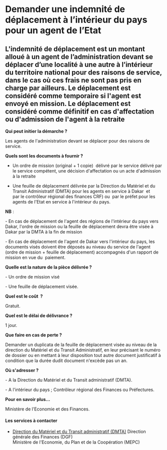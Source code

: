 # Demander une indemnité de déplacement à l’intérieur du pays pour un agent de l’Etat

L'indemnité de déplacement est un montant alloué à un agent de l’administration devant se déplacer d’une localité à une autre à l’intérieur du territoire national pour des raisons de service, dans le cas où ces frais ne sont pas pris en charge par ailleurs. Le déplacement est considéré comme temporaire si l'agent est envoyé en mission. Le déplacement est considéré comme définitif en cas d'affectation ou d'admission de l'agent à la retraite
-----------------------------------------------------------------------------------------------------------------------------------------------------------------------------------------------------------------------------------------------------------------------------------------------------------------------------------------------------------------------------------------------------------------------------------------------------------

**Qui peut initier la démarche ?**

Les agents de l'administration devant se déplacer pour des raisons de service.

**Quels sont les documents à fournir ?**  

*   Un ordre de mission (original + 1 copie)  délivré par le service délivré par le service compétent, une décision d'affectation ou un acte d'admission à la retraite  
    
*   Une feuille de déplacement délivrée par la Direction du Matériel et du Transit Administratif (DMTA) pour les agents en service à Dakar  et par le contrôleur régional des finances CRF) ou  par le préfet pour les agents de l'Etat en service à l'intérieur du pays.

**NB** :  

\- En cas de déplacement de l'agent des régions de l'intérieur du pays vers Dakar, l'ordre de mission ou la feuille de déplacement devra être visée à Dakar par la DMTA à la fin de mission

\- En cas de déplacement de l'agent de Dakar vers l'intérieur du pays, les documents visés doivent être déposés au niveau du service de l'agent (ordre de mission + feuille de déplacement) accompagnés d'un rapport de mission en vue du  paiement.

**Quelle est la nature de la pièce délivrée ?**

\- Un ordre de mission visé

\- Une feuille de déplacement visée. 

**Quel est le coût  ?**

Gratuit.

**Quel est le délai de délivrance ?**

1 jour.  

**Que faire en cas de perte ?**

Demander un duplicata de la feuille de déplacement visée au niveau de la direction du Matériel et du Transit Administratif, en leur précisant le numéro de dossier ou en mettant à leur disposition tout autre document justificatif à condition que la durée dudit document n'excède pas un an.

**Où s'adresser ?**

\- A la Direction du Matériel et du Transit administratif (DMTA).

\- A l'intérieur du pays ; Contrôleur régional des Finances ou Préfectures.  

**Pour en savoir plus...**

Ministère de l'Economie et des Finances.

#### Les services à contacter

*   [Direction du Matériel et du Transit administratif (DMTA)](../../../services/direction-du-materiel-et-du-transit-administratif-dmta.md) Direction générale des Finances (DGF)  
    Ministère de l'Economie, du Plan et de la Coopération (MEPC)